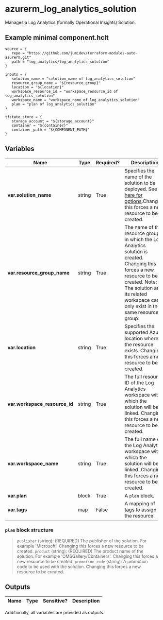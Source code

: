 # azurerm_log_analytics_solution

Manages a Log Analytics (formally Operational Insights) Solution.

## Example minimal component.hclt

```hcl
source = {
   repo = "https://github.com/jumidev/terraform-modules-auto-azurerm.git" 
   path = "log_analytics/log_analytics_solution" 
}

inputs = {
   solution_name = "solution_name of log_analytics_solution" 
   resource_group_name = "${resource_group}" 
   location = "${location}" 
   workspace_resource_id = "workspace_resource_id of log_analytics_solution" 
   workspace_name = "workspace_name of log_analytics_solution" 
   plan = "plan of log_analytics_solution" 
}

tfstate_store = {
   storage_account = "${storage_account}" 
   container = "${container}" 
   container_path = "${COMPONENT_PATH}" 
}

```

## Variables

| Name | Type | Required? |  Description |
| ---- | ---- | --------- |  ----------- |
| **var.solution_name** | string | True | Specifies the name of the solution to be deployed. See [here for options](https://docs.microsoft.com/azure/log-analytics/log-analytics-add-solutions).Changing this forces a new resource to be created. | 
| **var.resource_group_name** | string | True | The name of the resource group in which the Log Analytics solution is created. Changing this forces a new resource to be created. Note: The solution and its related workspace can only exist in the same resource group. | 
| **var.location** | string | True | Specifies the supported Azure location where the resource exists. Changing this forces a new resource to be created. | 
| **var.workspace_resource_id** | string | True | The full resource ID of the Log Analytics workspace with which the solution will be linked. Changing this forces a new resource to be created. | 
| **var.workspace_name** | string | True | The full name of the Log Analytics workspace with which the solution will be linked. Changing this forces a new resource to be created. | 
| **var.plan** | block | True | A `plan` block. | 
| **var.tags** | map | False | A mapping of tags to assign to the resource. | 

### `plan` block structure

> `publisher` (string): (REQUIRED) The publisher of the solution. For example 'Microsoft'. Changing this forces a new resource to be created.
> `product` (string): (REQUIRED) The product name of the solution. For example 'OMSGallery/Containers'. Changing this forces a new resource to be created.
> `promotion_code` (string): A promotion code to be used with the solution. Changing this forces a new resource to be created.



## Outputs

| Name | Type | Sensitive? | Description |
| ---- | ---- | --------- | --------- |

Additionally, all variables are provided as outputs.
